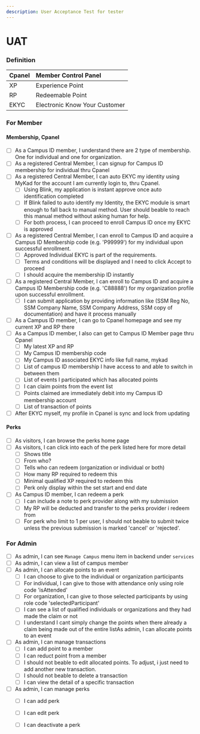 ```yaml
---
description: User Acceptance Test for tester
---
```


# UAT

### Definition

| Cpanel | Member Control Panel |
| :--- | :--- |
| XP | Experience Point |
| RP | Redeemable Point |
| EKYC | Electronic Know Your Customer |

### For Member

#### Membership, Cpanel

* [ ] As a Campus ID member, I understand there are 2 type of membership. One for individual and one for organization.
* [ ] As a registered Central Member, I can signup for Campus ID membership for individual thru Cpanel
* [ ] As a registered Central Member, I can auto EKYC my identity using MyKad for the account I am currently login to, thru Cpanel. 
  * [ ] Using Blink, my application is instant approve once auto identification completed
  * [ ] If Blink failed to auto identify my Identity, the EKYC module is smart enough to fall back to manual method. User should beable to reach this manual method without asking human for help.
  * [ ] For both process, I can proceed to enroll Campus ID once my EKYC is approved 
* [ ] As a registered Central Member, I can enroll to Campus ID and acquire a Campus ID Membership code \(e.g. 'P99999'\) for my individual upon successful enrollment. 
  * [ ] Approved Individual EKYC is part of the requirements.
  * [ ] Terms and conditions will be displayed and I need to click Accept to proceed
  * [ ] I should acquire the membership ID instantly
* [ ] As a registered Central Member, I can enroll to Campus ID and acquire a Campus ID Membership code \(e.g. 'C88888'\) for my organization profile upon successful enrollment.
  * [ ] I can submit application by providing information like \(SSM Reg No, SSM Company Name, SSM Company Address, SSM copy of documentation\) and have it process manually
* [ ] As a Campus ID member, I can go to Cpanel homepage and see my current XP and RP there
* [ ] As a Campus ID member, I also can get to Campus ID Member page thru Cpanel
  * [ ] My latest XP and RP
  * [ ] My Campus ID membership code
  * [ ] My Campus ID associated EKYC info like full name, mykad
  * [ ] List of campus ID membership I have access to and able to switch in between them
  * [ ] List of events I participated which has allocated points
  * [ ] I can claim points from the event list
  * [ ] Points claimed are immediately debit into my Campus ID membership account
  * [ ] List of transaction of points
* [ ] After EKYC myself, my profile in Cpanel is sync and lock from updating

#### Perks

* [ ] As visitors, I can browse the perks home page
* [ ] As visitors, I can click into each of the perk listed here for more detail
  * [ ] Shows title
  * [ ] From who?
  * [ ] Tells who can redeem \(organization or individual or both\)
  * [ ] How many RP required to redeem this
  * [ ] Minimal qualified XP required to redeem this
  * [ ] Perk only display within the set start and end date
* [ ] As Campus ID member, I can redeem a perk
  * [ ] I can include a note to perk provider along with my submission
  * [ ] My RP will be deducted and transfer to the perks provider i redeem from
  * [ ] For perk who limit to 1 per user, I should not beable to submit twice unless the previous submission is marked 'cancel' or 'rejected'.

### For Admin

* [ ] As admin, I can see `Manage Campus` menu item in backend under `services`
* [ ] As admin, I can view a list of campus member
* [ ] As admin, I can allocate points to an event
  * [ ] I can choose to give to the individual or organization participants
  * [ ] For individual, I can give to those with attendance only using role code 'isAttended'
  * [ ] For organization, I can give to those selected participants by using role code 'selectedParticipant'
  * [ ] I can see a list of qualified individuals or organizations and they had made the claim or not
  * [ ] I understand I cant simply change the points when there already a claim being made out of the entire listAs admin, I can allocate points to an event
* [ ] As admin, I can manage transactions
  * [ ] I can add point to a member
  * [ ] I can reduct point from a member
  * [ ] I should not beable to edit allocated points. To adjust, i just need to add another new transaction.
  * [ ] I should not beable to delete a transaction
  * [ ] I can view the detail of a specific transaction
* [ ] As admin, I can manage perks
  * [ ] I can add perk
  * [ ] I can edit perk
  * [ ] I can deactivate a perk

